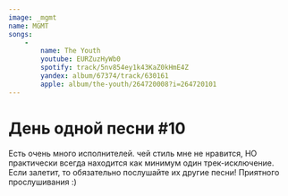 ```yaml
---
image: _mgmt
name: MGMT
songs:
    -
        name: The Youth
        youtube: EURZuzHyWb0
        spotify: track/5nv854ey1k43KaZ0kHmE4Z
        yandex: album/67374/track/630161
        apple: album/the-youth/264720008?i=264720101
---
```

# День одной песни #10

Есть очень много исполнителей. чей стиль мне не нравится, НО практически
всегда находится как минимум один трек-исключение. Если залетит, то обязательно
послушайте их другие песни! Приятного прослушивания :)